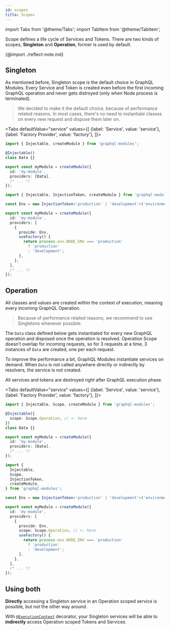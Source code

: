 ```yaml
---
id: scopes
title: Scopes
---
```


import Tabs from '@theme/Tabs';
import TabItem from '@theme/TabItem';

Scope defines a life cycle of Services and Tokens. There are two kinds of scopes, **Singleton** and **Operation**, former is used by default.

{@import ./reflect-note.md}

## Singleton

As mentioned before, Singleton scope is the default choice in GraphQL Modules. Every Service and Token is created even before the first incoming GraphQL operation and never gets distroyed (only when Node process is terminated).

> We decided to make it the default choice, because of performance related reasons. In most cases, there's no need to instantiate classes on every new request and dispose them later on.

<Tabs
defaultValue="service"
values={[
{label: 'Service', value: 'service'},
{label: 'Factory Provider', value: 'factory'},
]}>
<TabItem value="service">

```typescript
import { Injectable, createModule } from 'graphql-modules';

@Injectable()
class Data {}

export const myModule = createModule({
  id: 'my-module',
  providers: [Data],
  /* ... */
});
```

</TabItem>
<TabItem value="factory">

```typescript
import { Injectable, InjectionToken, createModule } from 'graphql-modules';

const Env = new InjectionToken<'production' | 'development'>('environment');

export const myModule = createModule({
  id: 'my-module',
  providers: [
    {
      provide: Env,
      useFactory() {
        return process.env.NODE_ENV === 'production'
          ? 'production'
          : 'development';
      },
    },
  ],
  /* ... */
});
```

</TabItem>
</Tabs>

## Operation

All classes and values are created within the context of execution, meaning every incoming GraphQL Operation.

> Because of performance related reasons, we recommend to use Singletons whenever possible.

The `Data` class defined below gets instantiated for every new GraphQL operation and disposed once the operation is resolved. Operation Scope doesn't overlap for incoming requests, so for 3 requests at a time, 3 instances of `Data` are created, one per each request.

To improve the performance a bit, GraphQL Modules instantiate services on demand. When `Data` is not called anywhere directly or indirectly by resolvers, the service is not created.

All services and tokens are destroyed right after GraphQL execution phase.

<Tabs
defaultValue="service"
values={[
{label: 'Service', value: 'service'},
{label: 'Factory Provider', value: 'factory'},
]}>
<TabItem value="service">

```typescript
import { Injectable, Scope, createModule } from 'graphql-modules';

@Injectable({
  scope: Scope.Operation, // <- here
})
class Data {}

export const myModule = createModule({
  id: 'my-module',
  providers: [Data],
  /* ... */
});
```

</TabItem>
<TabItem value="factory">

```typescript
import {
  Injectable,
  Scope,
  InjectionToken,
  createModule,
} from 'graphql-modules';

const Env = new InjectionToken<'production' | 'development'>('environment');

export const myModule = createModule({
  id: 'my-module',
  providers: [
    {
      provide: Env,
      scope: Scope.Operation, // <- here
      useFactory() {
        return process.env.NODE_ENV === 'production'
          ? 'production'
          : 'development';
      },
    },
  ],
  /* ... */
});
```

</TabItem>
</Tabs>

## Using both

**Directly** accessing a Singleton service in an Operation scoped service is possible, but not the other way around.

With [`@ExecutionContext`](../advanced/execution-context) decorator, your Singleton services will be able to **indirectly** access Operation scoped Tokens and Services.
